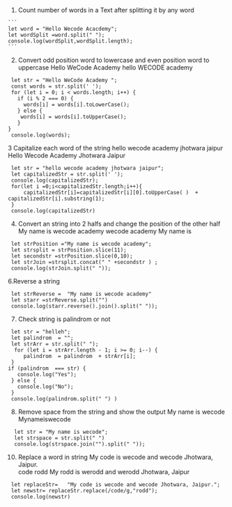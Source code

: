 
  1. Count number of words in a Text after splitting it by any word 
 
    ```
    let word = "Hello Wecode Acacdemy";
    let wordSplit =word.split(" ");
    console.log(wordSplit,wordSplit.length);
    ```


 2. Convert odd position word to lowercase and even position word to uppercase
 Hello WeCode Academy 
 hello WECODE academy
```
 let str = "Hello WeCode Academy ";
 const words = str.split(' ');
 for (let i = 0; i < words.length; i++) {
   if (i % 2 === 0) {
     words[i] = words[i].toLowerCase();
   } else {
    words[i] = words[i].toUpperCase();
   }
}
 console.log(words);
```

 3 Capitalize each word of the string 
 hello wecode academy jhotwara jaipur 
 Hello Wecode Academy Jhotwara Jaipur 
```
 let str = "hello wecode academy jhotwara jaipur";
 let capitalizedStr = str.split(' ');
 console.log(capitalizedStr);
 for(let i =0;i<capitalizedStr.length;i++){
     capitalizedStr[i]=capitalizedStr[i][0].toUpperCase( )  + capitalizedStr[i].substring(1);
 }
 console.log(capitalizedStr)
```

 4. Convert an string into 2 halfs and change the position of the other half 
    My name is wecode academy
    wecode academy My name is 
```
 let strPosition ="My name is wecode academy";
 let strsplit = strPosition.slice(11);
 let secondstr =strPosition.slice(0,10);
 let strJoin =strsplit.concat(" " +secondstr ) ;
 console.log(strJoin.split(" "));
```

 6.Reverse a string 
```
 let strReverse =  "My name is wecode academy"
 let starr =strReverse.split("")
 console.log(starr.reverse().join().split(" "));
```

 7. Check string is palindrom or not
```
 let str = "helleh";
 let palindrom  = "";
 let strArr = str.split(" ");
  for (let i = strArr.length - 1; i >= 0; i--) {
     palindrom  = palindrom  + strArr[i];
 }
if (palindrom  === str) {
   console.log("Yes");
 } else {
   console.log("No");
 }
 console.log(palindrom.split(" ") )
```
8. Remove space from the string and show the output My name is wecode Mynameiswecode
```
  let str = "My name is wecode";
  let strspace = str.split(" ")
  console.log(strspace.join("").split(" "));
```
 10. Replace a word in string 
   My code is wecode and wecode Jhotwara, Jaipur.  
   code rodd
    My rodd is werodd and werodd Jhotwara, Jaipur
```
 let replaceStr=   "My code is wecode and wecode Jhotwara, Jaipur.";
 let newstr= replaceStr.replace(/code/g,"rodd");
 console.log(newstr)

